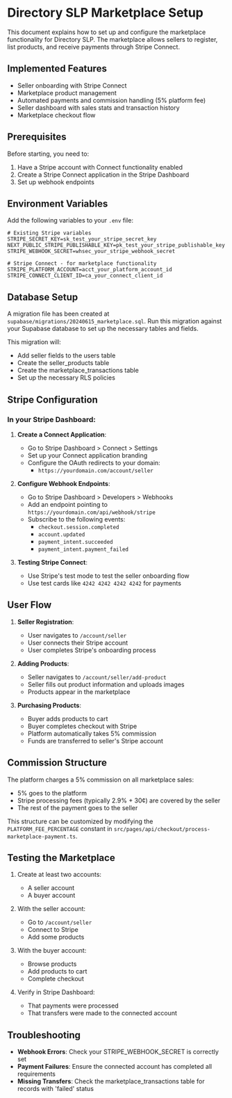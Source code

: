 # Directory SLP Marketplace Setup

This document explains how to set up and configure the marketplace functionality for Directory SLP. The marketplace allows sellers to register, list products, and receive payments through Stripe Connect.

## Implemented Features

- Seller onboarding with Stripe Connect
- Marketplace product management
- Automated payments and commission handling (5% platform fee)
- Seller dashboard with sales stats and transaction history
- Marketplace checkout flow

## Prerequisites

Before starting, you need to:

1. Have a Stripe account with Connect functionality enabled
2. Create a Stripe Connect application in the Stripe Dashboard
3. Set up webhook endpoints

## Environment Variables

Add the following variables to your `.env` file:

```
# Existing Stripe variables
STRIPE_SECRET_KEY=sk_test_your_stripe_secret_key
NEXT_PUBLIC_STRIPE_PUBLISHABLE_KEY=pk_test_your_stripe_publishable_key
STRIPE_WEBHOOK_SECRET=whsec_your_stripe_webhook_secret

# Stripe Connect - for marketplace functionality
STRIPE_PLATFORM_ACCOUNT=acct_your_platform_account_id
STRIPE_CONNECT_CLIENT_ID=ca_your_connect_client_id
```

## Database Setup

A migration file has been created at `supabase/migrations/20240615_marketplace.sql`. Run this migration against your Supabase database to set up the necessary tables and fields.

This migration will:
- Add seller fields to the users table
- Create the seller_products table
- Create the marketplace_transactions table
- Set up the necessary RLS policies

## Stripe Configuration

### In your Stripe Dashboard:

1. **Create a Connect Application**:
   - Go to Stripe Dashboard > Connect > Settings
   - Set up your Connect application branding
   - Configure the OAuth redirects to your domain:
     - `https://yourdomain.com/account/seller`

2. **Configure Webhook Endpoints**:
   - Go to Stripe Dashboard > Developers > Webhooks
   - Add an endpoint pointing to `https://yourdomain.com/api/webhook/stripe`
   - Subscribe to the following events:
     - `checkout.session.completed`
     - `account.updated`
     - `payment_intent.succeeded`
     - `payment_intent.payment_failed`

3. **Testing Stripe Connect**:
   - Use Stripe's test mode to test the seller onboarding flow
   - Use test cards like `4242 4242 4242 4242` for payments

## User Flow

1. **Seller Registration**:
   - User navigates to `/account/seller`
   - User connects their Stripe account
   - User completes Stripe's onboarding process

2. **Adding Products**:
   - Seller navigates to `/account/seller/add-product`
   - Seller fills out product information and uploads images
   - Products appear in the marketplace

3. **Purchasing Products**:
   - Buyer adds products to cart
   - Buyer completes checkout with Stripe
   - Platform automatically takes 5% commission
   - Funds are transferred to seller's Stripe account

## Commission Structure

The platform charges a 5% commission on all marketplace sales:

- 5% goes to the platform
- Stripe processing fees (typically 2.9% + 30¢) are covered by the seller
- The rest of the payment goes to the seller

This structure can be customized by modifying the `PLATFORM_FEE_PERCENTAGE` constant in `src/pages/api/checkout/process-marketplace-payment.ts`.

## Testing the Marketplace

1. Create at least two accounts:
   - A seller account
   - A buyer account

2. With the seller account:
   - Go to `/account/seller`
   - Connect to Stripe
   - Add some products

3. With the buyer account:
   - Browse products
   - Add products to cart
   - Complete checkout

4. Verify in Stripe Dashboard:
   - That payments were processed
   - That transfers were made to the connected account

## Troubleshooting

- **Webhook Errors**: Check your STRIPE_WEBHOOK_SECRET is correctly set
- **Payment Failures**: Ensure the connected account has completed all requirements
- **Missing Transfers**: Check the marketplace_transactions table for records with 'failed' status 